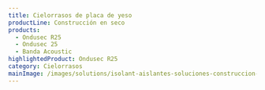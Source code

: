 ```yaml
---
title: Cielorrasos de placa de yeso
productLine: Construcción en seco
products:
  - Ondusec R25
  - Ondusec 25
  - Banda Acoustic
highlightedProduct: Ondusec R25
category: Cielorrasos
mainImage: /images/solutions/isolant-aislantes-soluciones-construccion-en-seco-encabezado.jpg
---
```

